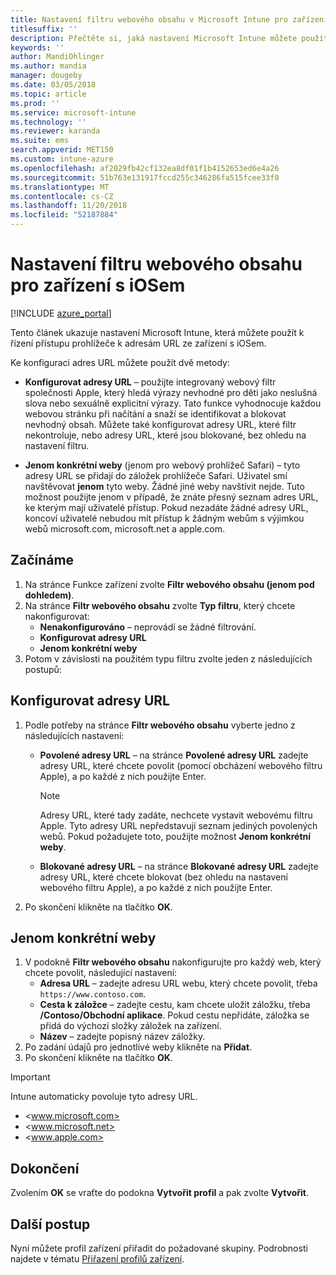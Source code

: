 ```yaml
---
title: Nastavení filtru webového obsahu v Microsoft Intune pro zařízení s iOSem
titlesuffix: ''
description: Přečtěte si, jaká nastavení Microsoft Intune můžete použít k povolení a blokování přístupu k webovým stránkám ze zařízení s iOSem.
keywords: ''
author: MandiOhlinger
ms.author: mandia
manager: dougeby
ms.date: 03/05/2018
ms.topic: article
ms.prod: ''
ms.service: microsoft-intune
ms.technology: ''
ms.reviewer: karanda
ms.suite: ems
search.appverid: MET150
ms.custom: intune-azure
ms.openlocfilehash: af2029fb42cf132ea8df01f1b4152653ed6e4a26
ms.sourcegitcommit: 51b763e131917fccd255c346286fa515fcee33f0
ms.translationtype: MT
ms.contentlocale: cs-CZ
ms.lasthandoff: 11/20/2018
ms.locfileid: "52187884"
---
```

# <a name="web-content-filter-settings-for-ios-devices"></a>Nastavení filtru webového obsahu pro zařízení s iOSem

[!INCLUDE [azure_portal](./includes/azure_portal.md)]

Tento článek ukazuje nastavení Microsoft Intune, která můžete použít k řízení přístupu prohlížeče k adresám URL ze zařízení s iOSem.

Ke konfiguraci adres URL můžete použít dvě metody:

- **Konfigurovat adresy URL** – použijte integrovaný webový filtr společnosti Apple, který hledá výrazy nevhodné pro děti jako neslušná slova nebo sexuálně explicitní výrazy. Tato funkce vyhodnocuje každou webovou stránku při načítání a snaží se identifikovat a blokovat nevhodný obsah. Můžete také konfigurovat adresy URL, které filtr nekontroluje, nebo adresy URL, které jsou blokované, bez ohledu na nastavení filtru.

- **Jenom konkrétní weby** (jenom pro webový prohlížeč Safari) – tyto adresy URL se přidají do záložek prohlížeče Safari. Uživatel smí navštěvovat **jenom** tyto weby. Žádné jiné weby navštívit nejde. Tuto možnost použijte jenom v případě, že znáte přesný seznam adres URL, ke kterým mají uživatelé přístup.
Pokud nezadáte žádné adresy URL, koncoví uživatelé nebudou mít přístup k žádným webům s výjimkou webů microsoft.com, microsoft.net a apple.com.

## <a name="get-started"></a>Začínáme

1. Na stránce Funkce zařízení zvolte **Filtr webového obsahu (jenom pod dohledem)**.
2. Na stránce **Filtr webového obsahu** zvolte **Typ filtru**, který chcete nakonfigurovat:
    - **Nenakonfigurováno** – neprovádí se žádné filtrování.
    - **Konfigurovat adresy URL**
    - **Jenom konkrétní weby**
3. Potom v závislosti na použitém typu filtru zvolte jeden z následujících postupů:


## <a name="configure-urls"></a>Konfigurovat adresy URL

1. Podle potřeby na stránce **Filtr webového obsahu** vyberte jedno z následujících nastavení:
   - **Povolené adresy URL** – na stránce **Povolené adresy URL** zadejte adresy URL, které chcete povolit (pomocí obcházení webového filtru Apple), a po každé z nich použijte Enter.
     > [!NOTE]
     > Adresy URL, které tady zadáte, nechcete vystavit webovému filtru Apple. Tyto adresy URL nepředstavují seznam jediných povolených webů. Pokud požadujete toto, použijte možnost **Jenom konkrétní weby**.

   - **Blokované adresy URL** – na stránce **Blokované adresy URL** zadejte adresy URL, které chcete blokovat (bez ohledu na nastavení webového filtru Apple), a po každé z nich použijte Enter.
2. Po skončení klikněte na tlačítko **OK**.


## <a name="specific-websites-only"></a>Jenom konkrétní weby

1. V podokně **Filtr webového obsahu** nakonfigurujte pro každý web, který chcete povolit, následující nastavení:
    - **Adresa URL** – zadejte adresu URL webu, který chcete povolit, třeba `https://www.contoso.com`.
    - **Cesta k záložce** – zadejte cestu, kam chcete uložit záložku, třeba **/Contoso/Obchodní aplikace**. Pokud cestu nepřidáte, záložka se přidá do výchozí složky záložek na zařízení.
    - **Název** – zadejte popisný název záložky.
2. Po zadání údajů pro jednotlivé weby klikněte na **Přidat**.
3. Po skončení klikněte na tlačítko **OK**.

> [!IMPORTANT]
> Intune automaticky povoluje tyto adresy URL.
> - <www.microsoft.com>
> - <www.microsoft.net>
> - <www.apple.com>

## <a name="finish-up"></a>Dokončení

Zvolením **OK** se vraťte do podokna **Vytvořit profil** a pak zvolte **Vytvořit**.

## <a name="next-steps"></a>Další postup

Nyní můžete profil zařízení přiřadit do požadované skupiny. Podrobnosti najdete v tématu [Přiřazení profilů zařízení](device-profile-assign.md).
